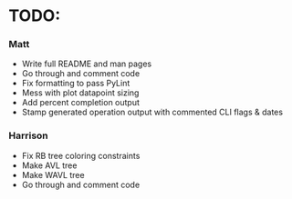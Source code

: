 # TODO:

### Matt
* Write full README and man pages
* Go through and comment code
* Fix formatting to pass PyLint
* Mess with plot datapoint sizing
* Add percent completion output
* Stamp generated operation output with commented CLI flags & dates

### Harrison
* Fix RB tree coloring constraints
* Make AVL tree
* Make WAVL tree
* Go through and comment code

